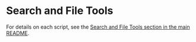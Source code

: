 # Search and File Tools

For details on each script, see the [Search and File Tools section in the main README](https://github.com/YanivHaliwa/Linux-Stuff/tree/master?tab=readme-ov-file#search-and-file-tools). 